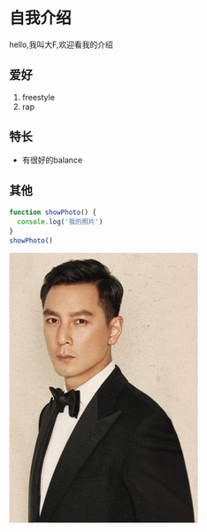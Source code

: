 # 自我介绍

hello,我叫大F,欢迎看我的介绍

## 爱好
1. freestyle
2. rap

## 特长
- 有很好的balance

## 其他
``` javascript
function showPhoto() {
  console.log('我的照片')
}
showPhoto()
```
![我的照片](photo.jpg)
